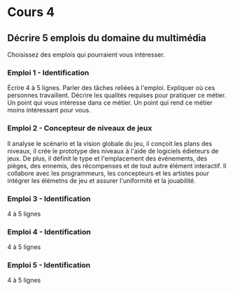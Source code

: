 # Cours 4
## Décrire 5 emplois du domaine du multimédia
Choisissez des emplois qui pourraient vous intéresser. 

### Emploi 1 - Identification
Écrire 4 à 5 lignes. Parler des tâches reliées à l'emploi. Expliquer où ces personnes travaillent. Décrire les qualités requises pour pratiquer ce métier. Un point qui vous intéresse dans ce métier. Un point qui rend ce métier moins intéressant pour vous.  

### Emploi 2 - Concepteur de niveaux de jeux
Il analyse le scénario et la vision globale du jeu, il conçoit les plans des niveaux, il crée le prototype des niveaux à l'aide de logiciels édieteurs de jeux. De plus, il définit le type et l'emplacement des événements, des pièges, des ennemis, des récompenses et de tout autre élément interactif.
Il collabore avec les programmeurs, les concepteurs et les artistes pour intégrer les élémetns de jeu et assurer l'uniformité et la jouabilité.

### Emploi 3 - Identification
4 à 5 lignes 

### Emploi 4 - Identification
4 à 5 lignes

### Emploi 5 - Identification
4 à 5 lignes


